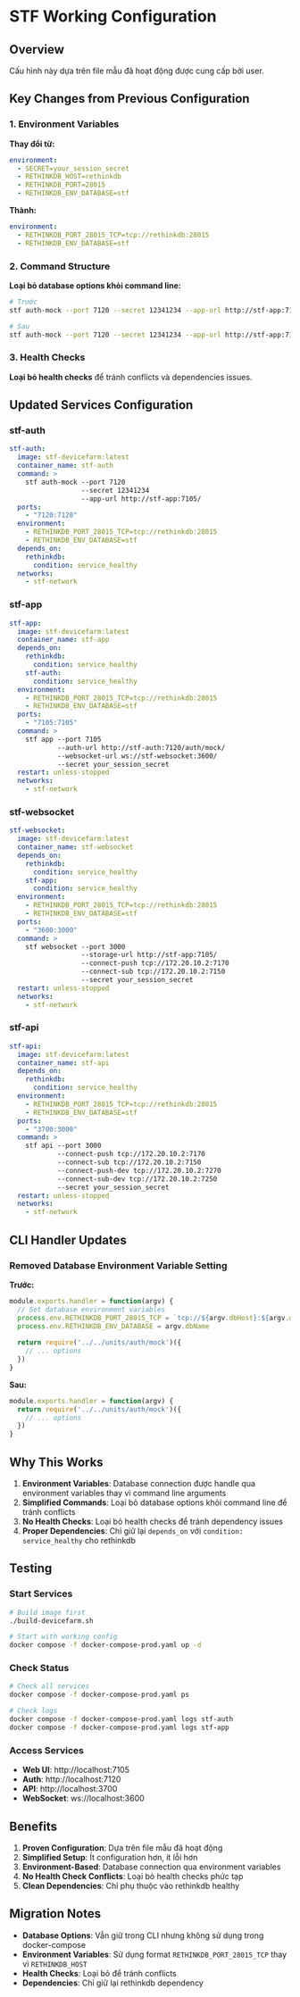 # STF Working Configuration

## Overview
Cấu hình này dựa trên file mẫu đã hoạt động được cung cấp bởi user.

## Key Changes from Previous Configuration

### 1. Environment Variables
**Thay đổi từ:**
```yaml
environment:
  - SECRET=your_session_secret
  - RETHINKDB_HOST=rethinkdb
  - RETHINKDB_PORT=28015
  - RETHINKDB_ENV_DATABASE=stf
```

**Thành:**
```yaml
environment:
  - RETHINKDB_PORT_28015_TCP=tcp://rethinkdb:28015
  - RETHINKDB_ENV_DATABASE=stf
```

### 2. Command Structure
**Loại bỏ database options khỏi command line:**
```bash
# Trước
stf auth-mock --port 7120 --secret 12341234 --app-url http://stf-app:7105/ --db-host rethinkdb --db-port 28015 --db-name stf

# Sau
stf auth-mock --port 7120 --secret 12341234 --app-url http://stf-app:7105/
```

### 3. Health Checks
**Loại bỏ health checks** để tránh conflicts và dependencies issues.

## Updated Services Configuration

### stf-auth
```yaml
stf-auth:
  image: stf-devicefarm:latest
  container_name: stf-auth
  command: >
    stf auth-mock --port 7120 
                  --secret 12341234 
                  --app-url http://stf-app:7105/
  ports:
    - "7120:7120"
  environment:
    - RETHINKDB_PORT_28015_TCP=tcp://rethinkdb:28015
    - RETHINKDB_ENV_DATABASE=stf
  depends_on:
    rethinkdb:
      condition: service_healthy
  networks:
    - stf-network
```

### stf-app
```yaml
stf-app:
  image: stf-devicefarm:latest
  container_name: stf-app
  depends_on:
    rethinkdb:
      condition: service_healthy
    stf-auth:
      condition: service_healthy
  environment:
    - RETHINKDB_PORT_28015_TCP=tcp://rethinkdb:28015
    - RETHINKDB_ENV_DATABASE=stf
  ports:
    - "7105:7105"
  command: >
    stf app --port 7105 
            --auth-url http://stf-auth:7120/auth/mock/ 
            --websocket-url ws://stf-websocket:3600/ 
            --secret your_session_secret
  restart: unless-stopped
  networks:
    - stf-network
```

### stf-websocket
```yaml
stf-websocket:
  image: stf-devicefarm:latest
  container_name: stf-websocket
  depends_on:
    rethinkdb:
      condition: service_healthy
    stf-app:
      condition: service_healthy
  environment:
    - RETHINKDB_PORT_28015_TCP=tcp://rethinkdb:28015
    - RETHINKDB_ENV_DATABASE=stf
  ports:
    - "3600:3000"
  command: >
    stf websocket --port 3000 
                  --storage-url http://stf-app:7105/ 
                  --connect-push tcp://172.20.10.2:7170 
                  --connect-sub tcp://172.20.10.2:7150 
                  --secret your_session_secret
  restart: unless-stopped
  networks:
    - stf-network
```

### stf-api
```yaml
stf-api:
  image: stf-devicefarm:latest
  container_name: stf-api
  depends_on:
    rethinkdb:
      condition: service_healthy
  environment:
    - RETHINKDB_PORT_28015_TCP=tcp://rethinkdb:28015
    - RETHINKDB_ENV_DATABASE=stf
  ports:
    - "3700:3000"
  command: >
    stf api --port 3000 
            --connect-push tcp://172.20.10.2:7170 
            --connect-sub tcp://172.20.10.2:7150 
            --connect-push-dev tcp://172.20.10.2:7270 
            --connect-sub-dev tcp://172.20.10.2:7250 
            --secret your_session_secret
  restart: unless-stopped
  networks:
    - stf-network
```

## CLI Handler Updates

### Removed Database Environment Variable Setting
**Trước:**
```javascript
module.exports.handler = function(argv) {
  // Set database environment variables
  process.env.RETHINKDB_PORT_28015_TCP = `tcp://${argv.dbHost}:${argv.dbPort}`
  process.env.RETHINKDB_ENV_DATABASE = argv.dbName
  
  return require('../../units/auth/mock')({
    // ... options
  })
}
```

**Sau:**
```javascript
module.exports.handler = function(argv) {
  return require('../../units/auth/mock')({
    // ... options
  })
}
```

## Why This Works

1. **Environment Variables**: Database connection được handle qua environment variables thay vì command line arguments
2. **Simplified Commands**: Loại bỏ database options khỏi command line để tránh conflicts
3. **No Health Checks**: Loại bỏ health checks để tránh dependency issues
4. **Proper Dependencies**: Chỉ giữ lại `depends_on` với `condition: service_healthy` cho rethinkdb

## Testing

### Start Services
```bash
# Build image first
./build-devicefarm.sh

# Start with working config
docker compose -f docker-compose-prod.yaml up -d
```

### Check Status
```bash
# Check all services
docker compose -f docker-compose-prod.yaml ps

# Check logs
docker compose -f docker-compose-prod.yaml logs stf-auth
docker compose -f docker-compose-prod.yaml logs stf-app
```

### Access Services
- **Web UI**: http://localhost:7105
- **Auth**: http://localhost:7120
- **API**: http://localhost:3700
- **WebSocket**: ws://localhost:3600

## Benefits

1. **Proven Configuration**: Dựa trên file mẫu đã hoạt động
2. **Simplified Setup**: Ít configuration hơn, ít lỗi hơn
3. **Environment-Based**: Database connection qua environment variables
4. **No Health Check Conflicts**: Loại bỏ health checks phức tạp
5. **Clean Dependencies**: Chỉ phụ thuộc vào rethinkdb healthy

## Migration Notes

- **Database Options**: Vẫn giữ trong CLI nhưng không sử dụng trong docker-compose
- **Environment Variables**: Sử dụng format `RETHINKDB_PORT_28015_TCP` thay vì `RETHINKDB_HOST`
- **Health Checks**: Loại bỏ để tránh conflicts
- **Dependencies**: Chỉ giữ lại rethinkdb dependency 